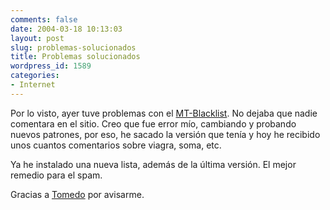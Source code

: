 ```yaml
---
comments: false
date: 2004-03-18 10:13:03
layout: post
slug: problemas-solucionados
title: Problemas solucionados
wordpress_id: 1589
categories:
- Internet
---
```


Por lo visto, ayer tuve problemas con el [MT-Blacklist](http://www.jayallen.org/projects/mt-blacklist/). No dejaba que nadie comentara en el sitio. Creo que fue error mío, cambiando y probando nuevos patrones, por eso, he sacado la versión que tenía y hoy he recibido unos cuantos comentarios sobre viagra, soma, etc.





Ya he instalado una nueva lista, además de la última versión. El mejor remedio para el spam.





Gracias a [Tomedo](http://www.tomedo.net) por avisarme.




 
